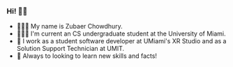 ### Hi! 👋🏽

- 👨🏽‍💻  My name is Zubaer Chowdhury.
- 👨🏽‍🎓  I'm current an CS undergraduate student at the University of Miami.
- 🏦  I work as a student software developer at UMiami's XR Studio and as a Solution Support Technician at UMIT.
- 🤝 Always to looking to learn new skills and facts!

<!--
**zrchy/zrchy** is a ✨ _special_ ✨ repository because its `README.md` (this file) appears on your GitHub profile.

Here are some ideas to get you started:

- 🔭 I’m currently working on ...
- 🌱 I’m currently learning ...
- 👯 I’m looking to collaborate on ...
- 🤔 I’m looking for help with ...
- 💬 Ask me about ...
- 📫 How to reach me: ...
- 😄 Pronouns: ...
- ⚡ Fun fact: ...
-->
